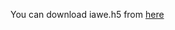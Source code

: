 You can download iawe.h5 from [here](
https://iitgnacin-my.sharepoint.com/personal/nipun_batra_iitgn_ac_in/_layouts/15/onedrive.aspx?id=%2Fpersonal%2Fnipun%5Fbatra%5Fiitgn%5Fac%5Fin%2FDocuments%2FGoogle%20Drive%2FDataset%2Fiawe&ga=1)
